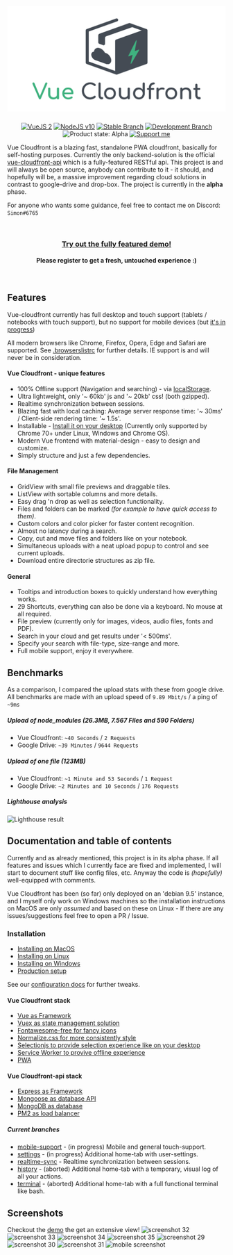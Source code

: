 <h1 align="center">
    <img src="/docs/img/logo.png" alt="Logo">
</h1>

<p align="center">
    <a href="https://vuejs.org/"><img alt="VueJS 2" src="https://img.shields.io/badge/Vue-v2-98b23c.svg"/></a>
    <a href="https://nodejs.org/en/"><img alt="NodeJS v10" src="https://img.shields.io/badge/Node-v10.x-43b23c.svg"/></a>
    <a href="https://github.com/Simonwep/vue-cloudfront/tree/master"><img alt="Stable Branch" src="https://img.shields.io/badge/Stable%20Branch-master-3FB27F.svg"/></a>
    <a href="https://github.com/Simonwep/vue-cloudfront/tree/dev"><img alt="Development Branch" src="https://img.shields.io/badge/Dev%20Branch-dev-3eacb2.svg"/></a>
    <img alt="Product state: Alpha" src="https://img.shields.io/badge/State-pre--alpha-3c71b2.svg"/>
    <a href="https://www.patreon.com/simonwep"><img alt="Support me" src="https://img.shields.io/badge/Patreon-support-553cb2.svg"></a>
</p>


Vue Cloudfront is a blazing fast, standalone PWA cloudfront, basically for self-hosting purposes. 
Currently the only backend-solution is the official [vue-cloudfront-api](https://github.com/Simonwep/vue-cloudfront-api) which is a fully-featured RESTful api. This project is and will always be open source, anybody can contribute to it - it should, and hopefully will be, a massive improvement regarding cloud solutions in contrast to google-drive and drop-box. The project is currently in the **alpha** phase.

For anyone who wants some guidance, feel free to contact me on Discord: `Simon#6765`

<br>
<b align="center">
    <h3><a href="https://vue-cloudfront.com">Try out the fully featured demo!</a></h3>
    <h4>Please register to get a fresh, untouched experience :)</h4>
</b>
<br>

## Features

Vue-cloudfront currently has full desktop and touch support (tablets / notebooks with touch support),
but no support for mobile devices (but [it's in progress](https://github.com/Simonwep/vue-cloudfront/tree/mobile-support))

All modern browsers like Chrome, Firefox, Opera, Edge and Safari are supported. See [.browserslistrc](/.browserslistrc) for further details.
IE support is and will never be in consideration.

#### Vue Cloudfront - unique features
* 100% Offline support (Navigation and searching) - via [localStorage](https://developer.mozilla.org/en-US/docs/Web/API/Window/localStorage).
* Ultra lightweight, only '~ 60kb' js and '~ 20kb' css! (both gzipped).
* Realtime synchronization between sessions.
* Blazing fast with local caching: Average server response time: '~ 30ms' / Client-side rendering time: '~ 1.5s'.
* Installable - [Install it on your desktop](https://developers.google.com/web/progressive-web-apps/desktop) (Currently only supported by Chrome 70+ under Linux, Windows and Chrome OS).
* Modern Vue frontend with material-design - easy to design and customize.
* Simply structure and just a few dependencies.

#### File Management
* GridView with small file previews and draggable tiles.
* ListView with sortable columns and more details.
* Easy drag 'n drop as well as selection functionality.
* Files and folders can be marked _(for example to have quick access to them)_.
* Custom colors and color picker for faster content recognition.
* Almost no latency during a search.
* Copy, cut and move files and folders like on your notebook.
* Simultaneous uploads with a neat upload popup to control and see current uploads.
* Download entire directorie structures as zip file.

#### General
* Tooltips and introduction boxes to quickly understand how everything works.
* 29 Shortcuts, everything can also be done via a keyboard. No mouse at all required.
* File preview (currently only for images, videos, audio files, fonts and PDF).
* Search in your cloud and get results under '< 500ms'.
* Specify your search with file-type, size-range and more.
* Full mobile support, enjoy it everywhere.

## Benchmarks
As a comparison, I compared the upload stats with these from google drive.
All benchmarks are made with an upload speed of `9.89 Mbit/s` / a ping of `~9ms`

##### Upload of node_modules (26.3MB, 7.567 Files and 590 Folders)
* Vue Cloudfront: `~40 Seconds` / `2 Requests`
* Google Drive: `~39 Minutes` / `9644 Requests`

##### Upload of one file (123MB)
* Vue Cloudfront: `~1 Minute and 53 Seconds` / `1 Request`
* Google Drive: `~2 Minutes and 10 Seconds` / `176 Requests`

##### Lighthouse analysis
![Lighthouse result](https://user-images.githubusercontent.com/30767528/51075890-f2239d00-1691-11e9-93e5-a34daad6fb0c.png)


## Documentation and table of contents

Currently and as already mentioned, this project is in its alpha phase. If all features and issues which I currently face are fixed and implemented, I will start to document stuff like config files, etc. Anyway the code is _(hopefully)_ well-equipped with comments.

Vue Cloudfront has been (so far) only deployed on an 'debian 9.5' instance, and I myself only work on Windows machines so the installation instructions on MacOS are only _assumed_ and based on these on Linux - If there are any issues/suggestions feel free to open a PR / Issue.

### Installation
* [Installing on MacOS](/docs/installation/mac.md)
* [Installing on Linux](/docs/installation/linux.md)
* [Installing on Windows](/docs/installation/windows.md)
* [Production setup](/docs/installation/production-setup.md)

See our [configuration docs](/docs/config.md) for further tweaks.

#### Vue Cloudfront stack
* [Vue as Framework](https://vuejs.org/)
* [Vuex as state management solution](https://vuex.vuejs.org/)
* [Fontawesome-free for fancy icons](https://fontawesome.com/)
* [Normalize.css for more consistently style](https://necolas.github.io/normalize.css/)
* [Selectionjs to provide selection experience like on your desktop](https://github.com/Simonwep/selection)
* [Service Worker to provive offline experience](https://developers.google.com/web/fundamentals/primers/service-workers/)
* [PWA](https://developers.google.com/web/progressive-web-apps/)

#### Vue Cloudfront-api stack
* [Express as Framework](https://expressjs.com/)
* [Mongoose as database API](https://mongoosejs.com/)
* [MongoDB as database](https://www.mongodb.com/)
* [PM2 as load balancer](https://pm2.io)

##### Current branches
* [mobile-support](https://github.com/Simonwep/vue-cloudfront/tree/mobile-support) - (in progress) Mobile and general touch-support.
* [settings](https://github.com/Simonwep/vue-cloudfront/tree/settings) - (in progress) Additional home-tab with user-settings.
* [realtime-sync](https://github.com/Simonwep/vue-cloudfront/tree/realtime-sync) - Realtime synchronization between sessions.
* [history](https://github.com/Simonwep/vue-cloudfront/tree/history) - (aborted) Additional home-tab with a temporary, visual log of all your actions.
* [terminal](https://github.com/Simonwep/vue-cloudfront/tree/terminal) - (aborted) Additional home-tab with a full functional terminal like bash.


## Screenshots
Checkout the [demo](https://vue-cloudfront.com/) the get an extensive view!
![screenshot 32](https://user-images.githubusercontent.com/30767528/53260290-66aa1c80-36d1-11e9-8cff-f47130caf7f4.png)
![screenshot 33](https://user-images.githubusercontent.com/30767528/53260291-66aa1c80-36d1-11e9-9f3b-baa9c5c96a59.png)
![screenshot 34](https://user-images.githubusercontent.com/30767528/53260292-66aa1c80-36d1-11e9-839d-4e94807ae6e8.png)
![screenshot 35](https://user-images.githubusercontent.com/30767528/53260293-66aa1c80-36d1-11e9-9e87-bc3bfba01783.png)
![screenshot 29](https://user-images.githubusercontent.com/30767528/53260294-66aa1c80-36d1-11e9-8cd4-c0d30f5dbb82.png)
![screenshot 30](https://user-images.githubusercontent.com/30767528/53260296-66aa1c80-36d1-11e9-9ffc-feb30b9c3757.png)
![screenshot 31](https://user-images.githubusercontent.com/30767528/53260297-6742b300-36d1-11e9-80b4-7e387721ed32.png)
![mobile screenshot](https://user-images.githubusercontent.com/30767528/53264203-61ea6600-36db-11e9-8c0f-a88185a92697.png)


